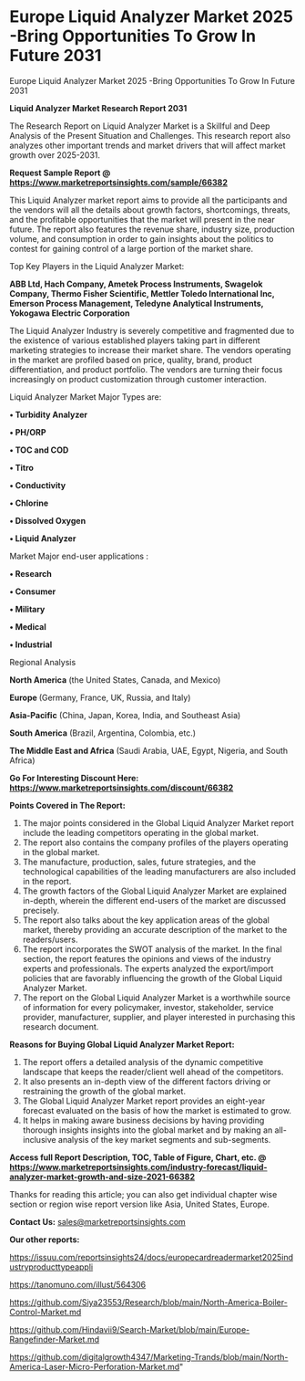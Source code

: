 # Europe Liquid Analyzer Market 2025 -Bring Opportunities To Grow In Future 2031
Europe Liquid Analyzer Market 2025 -Bring Opportunities To Grow In Future 2031

<strong>Liquid Analyzer Market Research Report 2031</strong>

The Research Report on Liquid Analyzer Market is a Skillful and Deep Analysis of the Present Situation and Challenges. This research report also analyzes other important trends and market drivers that will affect market growth over 2025-2031.

<strong>Request Sample Report @ <a href=https://www.marketreportsinsights.com/sample/66382>https://www.marketreportsinsights.com/sample/66382</a></strong>

This Liquid Analyzer market report aims to provide all the participants and the vendors will all the details about growth factors, shortcomings, threats, and the profitable opportunities that the market will present in the near future. The report also features the revenue share, industry size, production volume, and consumption in order to gain insights about the politics to contest for gaining control of a large portion of the market share.

Top Key Players in the Liquid Analyzer Market:

<strong>ABB Ltd, Hach Company, Ametek Process Instruments, Swagelok Company, Thermo Fisher Scientific, Mettler Toledo International Inc, Emerson Process Management, Teledyne Analytical Instruments, Yokogawa Electric Corporation</strong>

The Liquid Analyzer Industry is severely competitive and fragmented due to the existence of various established players taking part in different marketing strategies to increase their market share. The vendors operating in the market are profiled based on price, quality, brand, product differentiation, and product portfolio. The vendors are turning their focus increasingly on product customization through customer interaction.

Liquid Analyzer Market Major Types are:

<strong>• Turbidity Analyzer

• PH/ORP

• TOC and COD

• Titro

• Conductivity

• Chlorine

• Dissolved Oxygen

• Liquid Analyzer</strong>

Market Major end-user applications :

<strong>• Research

• Consumer

• Military

• Medical

• Industrial</strong>

Regional Analysis

</u><strong><b>North America</b></strong> (the United States, Canada, and Mexico)

<strong><b>Europe </b></strong>(Germany, France, UK, Russia, and Italy)

<strong><b>Asia-Pacific</b></strong> (China, Japan, Korea, India, and Southeast Asia)

<strong><b>South America</b></strong> (Brazil, Argentina, Colombia, etc.)

<strong><b>The Middle East and Africa</b></strong> (Saudi Arabia, UAE, Egypt, Nigeria, and South Africa)

<strong>Go For Interesting Discount Here: <a href=https://www.marketreportsinsights.com/discount/66382>https://www.marketreportsinsights.com/discount/66382</a></strong>

<strong>Points Covered in The Report:</strong>
<ol>
  <li>The major points considered in the Global Liquid Analyzer Market report include the leading competitors operating in the global market.</li>
  <li>The report also contains the company profiles of the players operating in the global market.</li>
  <li>The manufacture, production, sales, future strategies, and the technological capabilities of the leading manufacturers are also included in the report.</li>
  <li>The growth factors of the Global Liquid Analyzer Market are explained in-depth, wherein the different end-users of the market are discussed precisely.</li>
  <li>The report also talks about the key application areas of the global market, thereby providing an accurate description of the market to the readers/users.</li>
  <li>The report incorporates the SWOT analysis of the market. In the final section, the report features the opinions and views of the industry experts and professionals. The experts analyzed the export/import policies that are favorably influencing the growth of the Global Liquid Analyzer Market.</li>
  <li>The report on the Global Liquid Analyzer Market is a worthwhile source of information for every policymaker, investor, stakeholder, service provider, manufacturer, supplier, and player interested in purchasing this research document.</li>
</ol>
<strong>Reasons for Buying Global Liquid Analyzer Market Report:</strong>

<ol>
  <li>The report offers a detailed analysis of the dynamic competitive landscape that keeps the reader/client well ahead of the competitors.</li>
  <li>It also presents an in-depth view of the different factors driving or restraining the growth of the global market.</li>
  <li>The Global Liquid Analyzer Market report provides an eight-year forecast evaluated on the basis of how the market is estimated to grow.</li>
  <li>It helps in making aware business decisions by having providing thorough insights insights into the global market and by making an all-inclusive analysis of the key market segments and sub-segments.</li>
</ol>
<strong>Access full Report Description, TOC, Table of Figure, Chart, etc. @ <a href=https://www.marketreportsinsights.com/industry-forecast/liquid-analyzer-market-growth-and-size-2021-66382>https://www.marketreportsinsights.com/industry-forecast/liquid-analyzer-market-growth-and-size-2021-66382</a></strong>


Thanks for reading this article; you can also get individual chapter wise section or region wise report version like Asia, United States, Europe.

<strong>Contact Us:</strong>
sales@marketreportsinsights.com

<strong>Our other reports:</strong>

<a href=https://issuu.com/reportsinsights24/docs/europecardreadermarket2025industryproducttypeappli>https://issuu.com/reportsinsights24/docs/europecardreadermarket2025industryproducttypeappli</a>

<a href=https://tanomuno.com/illust/564306>https://tanomuno.com/illust/564306</a>

<a href=https://github.com/Siya23553/Research/blob/main/North-America-Boiler-Control-Market.md>https://github.com/Siya23553/Research/blob/main/North-America-Boiler-Control-Market.md</a>

<a href=https://github.com/Hindavii9/Search-Market/blob/main/Europe-Rangefinder-Market.md>https://github.com/Hindavii9/Search-Market/blob/main/Europe-Rangefinder-Market.md</a>

<a href=https://github.com/digitalgrowth4347/Marketing-Trands/blob/main/North-America-Laser-Micro-Perforation-Market.md>https://github.com/digitalgrowth4347/Marketing-Trands/blob/main/North-America-Laser-Micro-Perforation-Market.md</a>"
